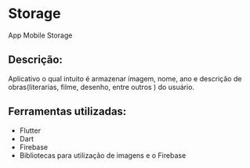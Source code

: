 # Storage

App Mobile Storage

## Descrição:
Aplicativo o qual intuito é armazenar imagem, nome, ano e descrição de obras(literarias, filme, desenho, entre outros ) do usuário.

## Ferramentas utilizadas:

- Flutter
- Dart
- Firebase
- Bibliotecas para utilização de imagens e o Firebase
